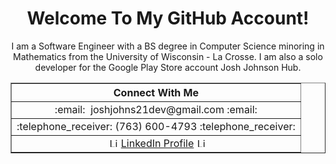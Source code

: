 <h1 align='center'>Welcome To My GitHub Account!</h1>

<div align='center'>

<p>I am a Software Engineer with a BS degree in Computer Science minoring in Mathematics from the University of Wisconsin - La Crosse. I am also a solo developer for the Google Play Store account Josh Johnson Hub.</p>
 
<table border='none'>
 <tr>
    <th>Connect With Me</th>
 </tr>
 <tr>
    <td align='center'>:email: &nbsp;joshjohns21dev@gmail.com :email:</td>
 </tr>
 <tr>
  <td align='center'>:telephone_receiver: (763) 600-4793 :telephone_receiver:</td>
 </tr>
 <tr>
  <td align='center'>&nbsp;<image src="https://upload.wikimedia.org/wikipedia/commons/thumb/c/ca/LinkedIn_logo_initials.png/640px-LinkedIn_logo_initials.png" alt="LinkedIn logo" width="15" height="15" />&nbsp;<a href='https://www.linkedin.com/in/josh-johnson/'>LinkedIn Profile</a> <image src="https://upload.wikimedia.org/wikipedia/commons/thumb/c/ca/LinkedIn_logo_initials.png/640px-LinkedIn_logo_initials.png" alt="LinkedIn logo" width="15" height="15" /></td>
 </tr>
</table>

</div>


<!--
Here are some ideas to get you started:

- 🔭 I’m currently working on ...
- 🌱 I’m currently learning ...
- 👯 I’m looking to collaborate on ...
- 🤔 I’m looking for help with ...
- 💬 Ask me about ...
- 📫 How to reach me: ...
- 😄 Pronouns: ...
- ⚡ Fun fact: ...
-->
